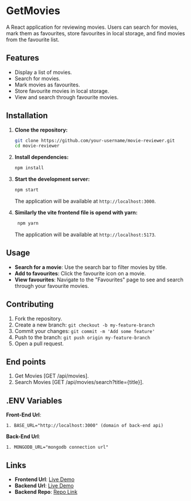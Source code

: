 # GetMovies

A React application for reviewing movies. Users can search for movies, mark them as favourites, store favourites in local storage, and find movies from the favourite list.

## Features

- Display a list of movies.
- Search for movies.
- Mark movies as favourites.
- Store favourite movies in local storage.
- View and search through favourite movies.

## Installation

1. **Clone the repository:**

    ```sh
    git clone https://github.com/your-username/movie-reviewer.git
    cd movie-reviewer
    ```

2. **Install dependencies:**

    ```sh
    npm install
    ```

3. **Start the development server:**

    ```sh
    npm start
    ```

    The application will be available at `http://localhost:3000`.



   
4. **Similarly the vite frontend file is opend with yarn:**
   
   ```sh
    npm yarn
    ```
    
   The application will be available at `http://localhost:5173`.
   
## Usage

- **Search for a movie**: Use the search bar to filter movies by title.
- **Add to favourites**: Click the favourite icon on a movie.
- **View favourites**: Navigate to the "Favourites" page to see and search through your favourite movies.

## Contributing

1. Fork the repository.
2. Create a new branch: `git checkout -b my-feature-branch`
3. Commit your changes: `git commit -m 'Add some feature'`
4. Push to the branch: `git push origin my-feature-branch`
5. Open a pull request.

## End points

1. Get Movies [GET /api/movies].
2. Search Movies [GET /api/movies/search?title={title}].

## .ENV Variables

**Front-End Url**:

    1. BASE_URL="http://localhost:3000" (domain of back-end api)
    
**Back-End Url**:  

    1. MONGODB_URL="mongodb connection url"
    
## Links

- **Frontend Url**: [Live Demo](https://get-movies-gamma.vercel.app)
-  **Backend Url**: [Live Demo](https://getmovies-backend-a11o.onrender.com)
-   **Backend Repo**: [Repo Link](https://github.com/nandkishorr/GetMovies-backend.git)




